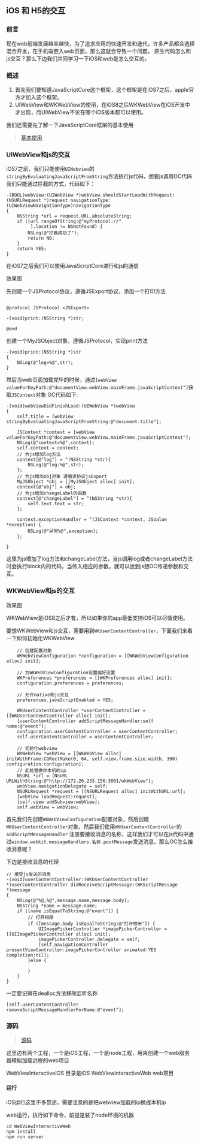 ## iOS 和 H5的交互

### 前言

现在web前端发展越来越快，为了追求应用的快速开发和迭代，许多产品都会选择混合开发，在手机端嵌入web页面，那么这就会导致一个问题，
原生代码怎么和js交互？那么下边我们共同学习一下iOS和web是怎么交互的。


### 概述

1. 首先我们要知道JavaScriptCore这个框架，这个框架是在iOS7之后，apple官方才加入这个框架。
2. UIWebView和WKWebView的使用，在iOS8之后WKWebView在iOS开发中才出现，而UIWebView不论在哪个iOS版本都可以使用。

我们还需要先了解一下JavaScriptCore框架的基本使用
> [基本使用](https://www.jianshu.com/p/a329cd4a67ee)

### UIWebView和js的交互

iOS7之前，我们只能使用`UIWebview`的`stringByEvaluatingJavaScriptFromString`方法执行js代码，想要js调用OC代码我们只能通过拦截的方式，代码如下：

```
-(BOOL)webView:(UIWebView *)webView shouldStartLoadWithRequest:(NSURLRequest *)request navigationType:(UIWebViewNavigationType)navigationType
{
    NSString *url = request.URL.absoluteString;
    if ([url rangeOfString:@"myProtocol://"
         ].location != NSNotFound) {
        NSLog(@"拦截成功了");
        return NO;
    }
    return YES;
}
```

在iOS7之后我们可以使用JavaScriptCore进行和js的通信

效果图


先创建一个JSProtocol协议，遵循JSExport协议，添加一个打印方法

``` 

@protocol JSProtocol <JSExport>

-(void)print:(NSString *)str;

@end

```
创建一个MyJSObject对象，遵循JSProtocol，实现print方法

``` 
-(void)print:(NSString *)str
{
    NSLog(@"log=%@",str);
}

```

然后当web页面加载完毕的时候，通过`[webView valueForKeyPath:@"documentView.webView.mainFrame.javaScriptContext"]`获取`JSContext`对象
OC代码如下:

``` 
-(void)webViewDidFinishLoad:(UIWebView *)webView
{
    self.title = [webView stringByEvaluatingJavaScriptFromString:@"document.title"];
    
    JSContext *context = [webView valueForKeyPath:@"documentView.webView.mainFrame.javaScriptContext"];
    NSLog(@"context=%@",context);
    self.context = context;
    // 为js增加log方法
    context[@"log"] = ^(NSString *str){
        NSLog(@"log:%@",str);
    };
    // 为js增加obj对象 遵循该协议jsExport
    MyJSObject *obj = [[MyJSObject alloc] init];
    context[@"obj"] = obj;
    // 为js增加changeLabel的函数
    context[@"changeLabel"] = ^(NSString *str){
        self.text.text = str;
    };
    
    context.exceptionHandler = ^(JSContext *context, JSValue *exception) {
        NSLog(@"异常%@",exception);
    };
    
}
```
这里为js增加了log方法和changeLabel方法，当js调用log或者changeLabel方法时会执行block内的代码，当传入相应的参数，就可以达到js想OC传递参数和交互。

### WKWebView和js的交互

效果图

WKWebView是iOS8之后才有，所以如果你的app最低支持iOS可以尽情使用。

要想WKWebView和js交互，需要用到`WKUserContentController`，下面我们来看一下如何初始化WKWebView

``` 
    // 创建配置对象
    WKWebViewConfiguration *configuration = [[WKWebViewConfiguration alloc] init];
    
    // 为WKWebViewConfiguration设置偏好设置
    WKPreferences *preferences = [[WKPreferences alloc] init];
    configuration.preferences = preferences;
    
    // 允许native和js交互
    preferences.javaScriptEnabled = YES;
    
    WKUserContentController *userContentController = [[WKUserContentController alloc] init];
    [userContentController addScriptMessageHandler:self name:@"event"];
    configuration.userContentController = userContentController;
    self.userContentController = userContentController;
    
    // 初始化webview
    WKWebView *webView = [[WKWebView alloc] initWithFrame:CGRectMake(0, 64, self.view.frame.size.width, 300) configuration:configuration];
    // 此处替换你本机的ip
    NSURL *url = [NSURL URLWithString:@"http://172.26.233.156:3001/wkWebView"];
    webView.navigationDelegate = self;
    NSURLRequest *request = [[NSURLRequest alloc] initWithURL:url];
    [webView loadRequest:request];
    [self.view addSubview:webView];
    self.webView = webView;
```

首先我们先创建`WKWebViewConfiguration`配置对象，然后创建`WKUserContentController`对象，然后我们使用`WKUserContentController`的`addScriptMessageHandler`
注册要接收消息的名称，这样我们才可以在js代码中通过`window.webkit.messageHandlers.名称.postMessage`发送消息，那么OC怎么接收消息呢？

下边是接收消息的代理
```
// 接受js发送的消息
-(void)userContentController:(WKUserContentController *)userContentController didReceiveScriptMessage:(WKScriptMessage *)message
{
    NSLog(@"%@,%@",message.name,message.body);
    NSString *name = message.name;
    if ([name isEqualToString:@"event"]) {
        // 打开相册
        if ([message.body isEqualToString:@"打开相册"]) {
            UIImagePickerController *imagePickerController = [[UIImagePickerController alloc] init];
            imagePickerController.delegate = self;
            [self.navigationController presentViewController:imagePickerController animated:YES completion:nil];
        }else {
            
        }
    }
}
```
一定要记得在dealloc方法移除监听名称
```
[self.userContentController removeScriptMessageHandlerForName:@"event"];
```

### 源码

>[源码]()


这里边有两个工程，一个是iOS工程，一个是node工程，用来创建一个web服务器模拟加载远程的web项目

WebViewInteractiveIOS 目录是iOS
WebViewInteractiveWeb web项目


#### 运行

iOS运行这里不多赘述，需要注意的是把webview加载的ip换成本机ip

web运行，执行如下命令，前提是装了node环境的机器

``` 
cd WebViewInteractiveWeb
npm install 
npm run server
``` 




